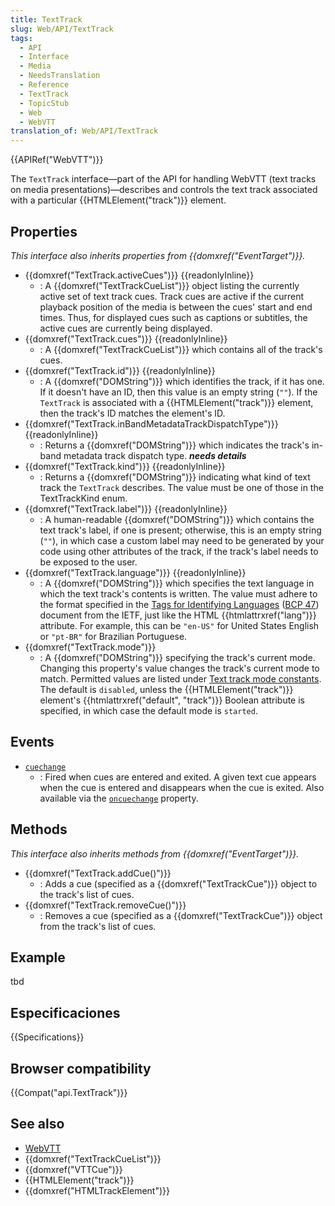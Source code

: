 ```yaml
---
title: TextTrack
slug: Web/API/TextTrack
tags:
  - API
  - Interface
  - Media
  - NeedsTranslation
  - Reference
  - TextTrack
  - TopicStub
  - Web
  - WebVTT
translation_of: Web/API/TextTrack
---
```


{{APIRef("WebVTT")}}

The `TextTrack` interface—part of the API for handling WebVTT (text tracks on media presentations)—describes and controls the text track associated with a particular {{HTMLElement("track")}} element.

## Properties

_This interface also inherits properties from {{domxref("EventTarget")}}._

- {{domxref("TextTrack.activeCues")}} {{readonlyInline}}
  - : A {{domxref("TextTrackCueList")}} object listing the currently active set of text track cues. Track cues are active if the current playback position of the media is between the cues' start and end times. Thus, for displayed cues such as captions or subtitles, the active cues are currently being displayed.
- {{domxref("TextTrack.cues")}} {{readonlyInline}}
  - : A {{domxref("TextTrackCueList")}} which contains all of the track's cues.
- {{domxref("TextTrack.id")}} {{readonlyInline}}
  - : A {{domxref("DOMString")}} which identifies the track, if it has one. If it doesn't have an ID, then this value is an empty string (`""`). If the `TextTrack` is associated with a {{HTMLElement("track")}} element, then the track's ID matches the element's ID.
- {{domxref("TextTrack.inBandMetadataTrackDispatchType")}} {{readonlyInline}}
  - : Returns a {{domxref("DOMString")}} which indicates the track's in-band metadata track dispatch type. _**needs details**_
- {{domxref("TextTrack.kind")}} {{readonlyInline}}
  - : Returns a {{domxref("DOMString")}} indicating what kind of text track the `TextTrack` describes. The value must be one of those in the TextTrackKind enum.
- {{domxref("TextTrack.label")}} {{readonlyInline}}
  - : A human-readable {{domxref("DOMString")}} which contains the text track's label, if one is present; otherwise, this is an empty string (`""`), in which case a custom label may need to be generated by your code using other attributes of the track, if the track's label needs to be exposed to the user.
- {{domxref("TextTrack.language")}} {{readonlyInline}}
  - : A {{domxref("DOMString")}} which specifies the text language in which the text track's contents is written. The value must adhere to the format specified in the [Tags for Identifying Languages](https://tools.ietf.org/html/bcp47) ([BCP 47](https://tools.ietf.org/html/bcp47)) document from the IETF, just like the HTML {{htmlattrxref("lang")}} attribute. For example, this can be `"en-US"` for United States English or `"pt-BR"` for Brazilian Portuguese.
- {{domxref("TextTrack.mode")}}
  - : A {{domxref("DOMString")}} specifying the track's current mode. Changing this property's value changes the track's current mode to match. Permitted values are listed under [Text track mode constants](/es/docs/Web/API/TextTrack/mode#Text_track_mode_constants). The default is `disabled`, unless the {{HTMLElement("track")}} element's {{htmlattrxref("default", "track")}} Boolean attribute is specified, in which case the default mode is `started`.

## Events

- [`cuechange`](/en-US/docs/Web/API/TextTrack/cuechange_event)
  - : Fired when cues are entered and exited. A given text cue appears when the cue is entered and disappears when the cue is exited.
    Also available via the [`oncuechange`](/en-US/docs/Web/API/GlobalEventHandlers/oncuechange) property.

## Methods

_This interface also inherits methods from {{domxref("EventTarget")}}._

- {{domxref("TextTrack.addCue()")}}
  - : Adds a cue (specified as a {{domxref("TextTrackCue")}} object to the track's list of cues.
- {{domxref("TextTrack.removeCue()")}}
  - : Removes a cue (specified as a {{domxref("TextTrackCue")}} object from the track's list of cues.

<!---->

## Example

tbd

## Especificaciones

{{Specifications}}

## Browser compatibility

{{Compat("api.TextTrack")}}

## See also

- [WebVTT](/es/docs/Web/API/WebVTT_API)
- {{domxref("TextTrackCueList")}}
- {{domxref("VTTCue")}}
- {{HTMLElement("track")}}
- {{domxref("HTMLTrackElement")}}
